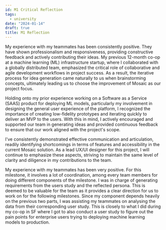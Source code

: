 ```yaml
---
id: M1 Critical Reflection
tags:
  - university
date: "2024-01-14"
draft: true
title: M1 Reflection
---
```


My experience with my teammates has been consistently positive. They have shown professionalism and responsiveness, providing constructive feedback and actively contributing their ideas. My previous 12-month co-op at a machine learning (ML) infrastructure startup, where I collaborated with a globally distributed team, emphasized the critical role of collaborative and agile development workflows in project success. As a result, the iterative process for idea generation came naturally to us when brainstorming concepts, ultimately leading us to choose the improvement of Mosaic as our project focus.

Holding onto my prior experience working on a Software as a Service (SAAS) product for deploying ML models, particularly my involvement in designing the general user experience of the platform, I recognized the importance of creating low-fidelity prototypes and iterating quickly to deliver an MVP to the users. With this in mind, I actively encouraged and supported our team in generating ideas and provided continuous feedback to ensure that our work aligned with the project's scope.

I've consistently demonstrated effective communication and articulation, readily identifying shortcomings in terms of features and accessibility in the current Mosaic solution. As a lead UX/UI designer for this project, I will continue to emphasize these aspects, striving to maintain the same level of clarity and diligence in my contributions to the team.

My experience with my teammates has been very positive. For this milestone, it involves a lot of coordination, among every team members for doing different components of the milestone. I was in charge of generating requirements from the users study and the reflected persona. This is deemed to be valuable for the team as it provides a clear direction for us to work on for the following milestones. Since my component depends heavily on the previous two parts, I was assisting my teammates on analysing the data from their corresponding user study. This is closely to what I did during my co-op in SF where I got to also conduct a user study to figure out the pain points for enterprise users trying to deploying machine learning models to production.
